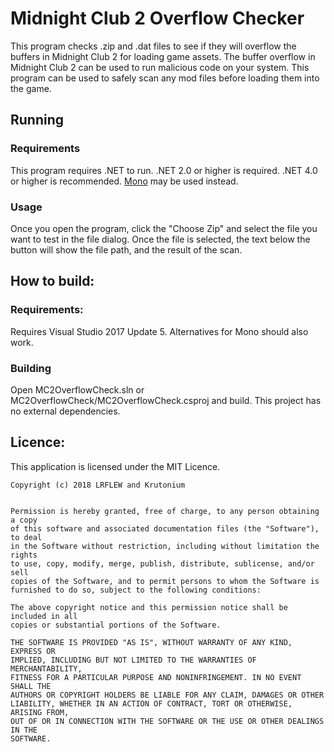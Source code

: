 # Midnight Club 2 Overflow Checker

This program checks .zip and .dat files to see if they will overflow the
buffers in Midnight Club 2 for loading game assets. The buffer overflow in
Midnight Club 2 can be used to run malicious code on your system. This program
can be used to safely scan any mod files before loading them into the game.

## Running

### Requirements

This program requires .NET to run. .NET 2.0 or higher is required.
.NET 4.0 or higher is recommended. [Mono](http://mono-project.com/)
may be used instead.

### Usage

Once you open the program, click the "Choose Zip" and select the file
you want to test in the file dialog. Once the file is selected, the
text below the button will show the file path, and the result of the scan.

## How to build:

### Requirements:

Requires Visual Studio 2017 Update 5. Alternatives for Mono should also work.

### Building

Open MC2OverflowCheck.sln or MC2OverflowCheck/MC2OverflowCheck.csproj 
and build. This project has no external dependencies.

## Licence:

This application is licensed under the MIT Licence.

```
Copyright (c) 2018 LRFLEW and Krutonium


Permission is hereby granted, free of charge, to any person obtaining a copy
of this software and associated documentation files (the "Software"), to deal
in the Software without restriction, including without limitation the rights
to use, copy, modify, merge, publish, distribute, sublicense, and/or sell
copies of the Software, and to permit persons to whom the Software is
furnished to do so, subject to the following conditions:

The above copyright notice and this permission notice shall be included in all
copies or substantial portions of the Software.

THE SOFTWARE IS PROVIDED "AS IS", WITHOUT WARRANTY OF ANY KIND, EXPRESS OR
IMPLIED, INCLUDING BUT NOT LIMITED TO THE WARRANTIES OF MERCHANTABILITY,
FITNESS FOR A PARTICULAR PURPOSE AND NONINFRINGEMENT. IN NO EVENT SHALL THE
AUTHORS OR COPYRIGHT HOLDERS BE LIABLE FOR ANY CLAIM, DAMAGES OR OTHER
LIABILITY, WHETHER IN AN ACTION OF CONTRACT, TORT OR OTHERWISE, ARISING FROM,
OUT OF OR IN CONNECTION WITH THE SOFTWARE OR THE USE OR OTHER DEALINGS IN THE
SOFTWARE.
```
